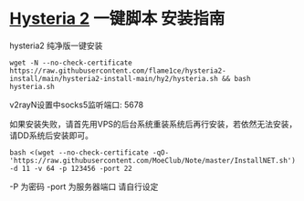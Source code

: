 # [Hysteria 2](https://github.com/apernet/hysteria) 一键脚本 安装指南

hysteria2 纯净版一键安装

```
wget -N --no-check-certificate https://raw.githubusercontent.com/flame1ce/hysteria2-install/main/hysteria2-install-main/hy2/hysteria.sh && bash hysteria.sh
```
v2rayN设置中socks5监听端口: 5678


如果安装失败，请首先用VPS的后台系统重装系统后再行安装，若依然无法安装，请DD系统后安装即可。

```
bash <(wget --no-check-certificate -qO- 'https://raw.githubusercontent.com/MoeClub/Note/master/InstallNET.sh') -d 11 -v 64 -p 123456 -port 22
```
-P 为密码
-port 为服务器端口
请自行设定
